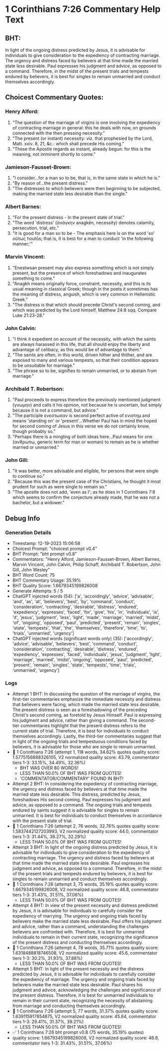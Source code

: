 # 1 Corinthians 7:26 Commentary Help Text

## BHT:
In light of the ongoing distress predicted by Jesus, it is advisable for individuals to give consideration to the expediency of contracting marriage. The urgency and distress faced by believers at that time made the married state less desirable. Paul expresses his judgment and advice, as opposed to a command. Therefore, in the midst of the present trials and tempests endured by believers, it is best for singles to remain unmarried and conduct themselves accordingly.

## Choicest Commentary Quotes:
### Henry Alford:
1. "The question of the marriage of virgins is one involving the expediency of contracting marriage in general: this he deals with now, on grounds connected with the then pressing necessity." 
2. "The present (or instant) necessity: viz. that prophesied by the Lord, Matt. xxiv. 8, 21, &c.: which shall precede His coming."
3. "These the Apostle regards as instant, already begun: for this is the meaning, not imminent shortly to come."

### Jamieson-Fausset-Brown:
1. "I consider...for a man so to be, that is, in the same state in which he is." 
2. "By reason of...the present distress."
3. "The distresses to which believers were then beginning to be subjected, making the married state less desirable than the single."

### Albert Barnes:
1. "For the present distress - In the present state of trial."
2. "The word 'distress' (ἀνάγκην anagkēn, necessity) denotes calamity, persecution, trial, etc."
3. "It is good for a man so to be - The emphasis here is on the word 'so' οὕτως houtōs; that is, it is best for a man to conduct 'in the following manner;'"

### Marvin Vincent:
1. "Enestwsan present may also express something which is not simply present, but the presence of which foreshadows and inaugurates something to come." 
2. "Anagkh means originally force, constraint, necessity, and this is its usual meaning in classical Greek; though in the poets it sometimes has the meaning of distress, anguish, which is very common in Hellenistic Greek."
3. "The distress is that which should precede Christ's second coming, and which was predicted by the Lord himself, Matthew 24:8 sqq. Compare Luke 21:23-28."

### John Calvin:
1. "I think it expedient on account of the necessity, with which the saints are always harassed in this life, that all should enjoy the liberty and advantage of celibacy, as this would be of advantage to them."
2. "The saints are often, in this world, driven hither and thither, and are exposed to many and various tempests, so that their condition appears to be unsuitable for marriage."
3. "The phrase so to be, signifies to remain unmarried, or to abstain from marriage."

### Archibald T. Robertson:
1. "Paul proceeds to express therefore the previously mentioned judgment (γνωμην) and calls it his opinion, not because he is uncertain, but simply because it is not a command, but advice."
2. "The participle ενεστωσαν is second perfect active of ενιστημ and means 'standing on' or 'present'...Whether Paul has in mind the hoped for second coming of Jesus in this verse we do not certainly know, though probably so."
3. "Perhaps there is a mingling of both ideas here...Paul means for one (ανθρωπω, generic term for man or woman) to remain as he is whether married or unmarried."

### John Gill:
1. "It was better, more advisable and eligible, for persons that were single to continue so."
2. "Because this was the present case of the Christians, he thought it most prudent for such as were single to remain so."
3. "The apostle does not add, 'even as I'; as he does in 1 Corinthians 7:8 which seems to confirm the conjecture already made, that he was not a bachelor, but a widower."


## Debug Info
### Generation Details
- Timestamp: 12-19-2023 15:06:58
- Choicest Prompt: "choicest prompt v0.4"
- BHT Prompt: "bht prompt v0.8"
- Commentators: "Henry Alford, Jamieson-Fausset-Brown, Albert Barnes, Marvin Vincent, John Calvin, Philip Schaff, Archibald T. Robertson, John Gill, John Wesley"
- BHT Word Count: 75
- BHT Commentary Usage: 35.19%
- BHT Quality Score: 1.6679345199826008
- Generate Attempts: 5 / 5
- ChatGPT injected words (54):
	['a', 'accordingly', 'advice', 'advisable', 'and', 'as', 'at', 'believers', 'best', 'by', 'command', 'conduct', 'consideration', 'contracting', 'desirable', 'distress', 'endured', 'expediency', 'expresses', 'faced', 'for', 'give', 'his', 'in', 'individuals', 'is', 'it', 'jesus', 'judgment', 'less', 'light', 'made', 'marriage', 'married', 'midst', 'of', 'ongoing', 'opposed', 'paul', 'predicted', 'present', 'remain', 'singles', 'state', 'tempests', 'that', 'the', 'themselves', 'therefore', 'time', 'to', 'trials', 'unmarried', 'urgency']
- ChatGPT injected words (significant words only) (35):
	['accordingly', 'advice', 'advisable', 'believers', 'best', 'command', 'conduct', 'consideration', 'contracting', 'desirable', 'distress', 'endured', 'expediency', 'expresses', 'faced', 'individuals', 'jesus', 'judgment', 'light', 'marriage', 'married', 'midst', 'ongoing', 'opposed', 'paul', 'predicted', 'present', 'remain', 'singles', 'state', 'tempests', 'time', 'trials', 'unmarried', 'urgency']

### Logs
- Attempt 1 BHT: In discussing the question of the marriage of virgins, the first-tier commentaries emphasize the immediate necessity and distress that believers were facing, which made the married state less desirable. The present distress is seen as a foreshadowing of the preceding Christ's second coming, as foretold by Jesus Himself. Paul is expressing his judgment and advice, rather than giving a command. The second-tier commentaries highlight that the present distress refers to the current state of trial. Therefore, it is best for individuals to conduct themselves accordingly. Lastly, the third-tier commentaries suggest that in light of the ongoing trials and tempestuous conditions faced by believers, it is advisable for those who are single to remain unmarried.
- 🔄 1 Corinthians 7:26 (attempt 1, 118 words, 34.62% quotes quality score: 1.5775156888326105, V2 normalized quality score: 43.79, commentator tiers 1-3: 33.15%, 34.49%, 32.36%) 
	- BHT WAS OVER 80 WORDS! 
	- LESS THAN 50.0% OF BHT WAS FROM QUOTES! 
	- 'COMMENTATOR/COMMENTARY' FOUND IN BHT!
- Attempt 2 BHT: In considering the expediency of contracting marriage, the urgency and distress faced by believers at that time made the married state less desirable. This distress, predicted by Jesus, foreshadows His second coming. Paul expresses his judgment and advice, as opposed to a command. The ongoing trials and tempests endured by saints suggest it is advisable for singles to remain unmarried. It is best for individuals to conduct themselves in accordance with the present state of trial.
- 🔄 1 Corinthians 7:26 (attempt 2, 76 words, 32.76% quotes quality score: 1.5837442127203993, V2 normalized quality score: 44.0, commentator tiers 1-3: 31.44%, 36.27%, 32.29%) 
	- LESS THAN 50.0% OF BHT WAS FROM QUOTES!
- Attempt 3 BHT: In light of the ongoing distress predicted by Jesus, it is advisable for individuals to give consideration to the expediency of contracting marriage. The urgency and distress faced by believers at that time made the married state less desirable. Paul expresses his judgment and advice, as opposed to a command. Therefore, in the midst of the present trials and tempests endured by believers, it is best for singles to remain unmarried and conduct themselves accordingly.
- 🔄 1 Corinthians 7:26 (attempt 3, 75 words, 35.19% quotes quality score: 1.6679345199826008, V2 normalized quality score: 46.8, commentator tiers 1-3: 31.43%, 31.51%, 37.06%) 
	- LESS THAN 50.0% OF BHT WAS FROM QUOTES!
- Attempt 4 BHT: In view of the present necessity and distress predicted by Jesus, it is advisable for individuals to carefully consider the expediency of marrying. The urgency and ongoing trials faced by believers make the married state less desirable. Paul offers his judgment and advice, rather than a command, understanding the challenges believers are confronted with. Therefore, it is best for unmarried individuals to remain in their current state, recognizing the significance of the present distress and conducting themselves accordingly.
- 🔄 1 Corinthians 7:26 (attempt 4, 78 words, 35.71% quotes quality score: 1.6318488818746508, V2 normalized quality score: 45.6, commentator tiers 1-3: 30.2%, 31.93%, 37.88%) 
	- LESS THAN 50.0% OF BHT WAS FROM QUOTES!
- Attempt 5 BHT: In light of the present necessity and the distress predicted by Jesus, it is advisable for individuals to carefully consider the expediency of marriage. The urgency and ongoing trials faced by believers make the married state less desirable. Paul shares his judgment and advice, acknowledging the challenges and significance of the present distress. Therefore, it is best for unmarried individuals to remain in their current state, recognizing the necessity of abstaining from marriage and conducting themselves accordingly.
- 🔄 1 Corinthians 7:26 (attempt 5, 77 words, 31.37% quotes quality score: 1.639115917854875, V2 normalized quality score: 45.84, commentator tiers 1-3: 29.41%, 31.37%, 39.21%) 
	- LESS THAN 50.0% OF BHT WAS FROM QUOTES!
- ✅ 1 Corinthians 7:26 bht prompt v0.8 (75 words, 35.19% quotes)
- quality score: 1.6679345199826008, V2 normalized quality score: 46.8, commentator tiers 1-3: 31.43%, 31.51%, 37.06%)